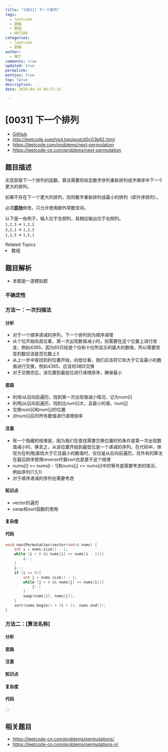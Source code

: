 ```yaml
---
title: "[0031] 下一个排列"
tags:
  - leetcode
  - 题解
  - 数组
  - HOT100
categories:
  - leetcode
  - 题解
author:
  - 黄宁
comments: true
updated: true
permalink:
mathjax: true
top: false
description: ...
date: 2020-04-24 08:57:31

---
```



# [0031] 下一个排列

* [GitHub](https://github.com/algoboy101/LeetCodeCrowdsource/tree/master/_posts/QA/%5B0031%5D%20%E4%B8%8B%E4%B8%80%E4%B8%AA%E6%8E%92%E5%88%97.md)
* http://leetcode.xuezhisd.top/post/d0c03b62.html
* https://leetcode.com/problems/next-permutation
* https://leetcode-cn.com/problems/next-permutation


## 题目描述

<p>实现获取下一个排列的函数，算法需要将给定数字序列重新排列成字典序中下一个更大的排列。</p>
<p>如果不存在下一个更大的排列，则将数字重新排列成最小的排列（即升序排列）。</p>
<p>必须<strong><a href="https://baike.baidu.com/item/%E5%8E%9F%E5%9C%B0%E7%AE%97%E6%B3%95" target="_blank">原地</a></strong>修改，只允许使用额外常数空间。</p>
<p>以下是一些例子，输入位于左侧列，其相应输出位于右侧列。<br>
<code>1,2,3</code> &rarr; <code>1,3,2</code><br>
<code>3,2,1</code> &rarr; <code>1,2,3</code><br>
<code>1,1,5</code> &rarr; <code>1,5,1</code></p>
<div><div>Related Topics</div><div><li>数组</li></div></div>

## 题目解析

* 本题是一道模拟题

### 不确定性


### 方法一：一次扫描法

#### 分析

- 对于一个顺序递减的序列，下一个排列则为顺序递增
- 从个位开始向高位看，第一次出现数值减小时，则需要在这个位置上进行改变，例如4365，因为65已经是个位和十位所显示的最大的数值，所以需要改变的数应该是百位数上3
- 从上一步中查找到的位置开始，向低位看，我们应该将它和大于它且最小的数值进行交换，例如4365，应该将3和5交换
- 对于交换完后，该位置到最低位进行递增排序，确保最小

#### 思路

- 利用i从后向前遍历，找到第一次出现值减小情况，记为num[i]
- 利用j从后向前遍历，找到比num[i]大，且最小的值，num[j]
- 交换num[i]和num[j]的位置
- 对num[i]后的所有数值进行递增排序

#### 注意

- 有一个隐藏的规律是，因为我们在查找需要交换位置时的条件是第一次出现数值减小时，换言之，从该位置开始到最低位是一个递减的序列。在代码中，体现为在利用j查找大于它且最小的数值时，仅仅是从后向前遍历，另外有的算法在最后排序使用reverse代替sort也是基于这个规律
- nums[i] <= nums[i - 1]和nums[j] <= nums[i]中的等号是需要考虑的情况，例如序列{1,5,1}
- 对于顺序递减的序列也需要考虑

#### 知识点

- vector的遍历
- swap和sort函数的使用

#### 复杂度

#### 代码

```cpp
void nextPermutation(vector<int>& nums) {
	int i = nums.size() - 1;
	while (i > 0 && nums[i] <= nums[i - 1]){
		i--; 
	}
	i--;
	if (i >= 0){
		int j = nums.size() - 1;
		while (j > 0 && nums[j] <= nums[i]){
			j--;
		}
		swap(nums[i], nums[j]);
	}
	sort(nums.begin() + (i + 1), nums.end());
}
```


### 方法二：[算法名称]

#### 分析

#### 思路

#### 注意

#### 知识点

#### 复杂度

#### 代码

```cpp
//
```


## 相关题目

* https://leetcode-cn.com/problems/permutations/
* https://leetcode-cn.com/problems/permutations-ii/
